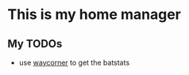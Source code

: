 # This is my home manager
## My TODOs
- use [waycorner](https://github.com/AndreasBackx/waycorner) to get the batstats 
